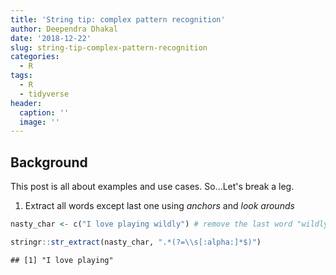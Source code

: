 ```yaml
---
title: 'String tip: complex pattern recognition'
author: Deependra Dhakal
date: '2018-12-22'
slug: string-tip-complex-pattern-recognition
categories:
  - R
tags:
  - R
  - tidyverse
header:
  caption: ''
  image: ''
---
```




## Background

This post is all about examples and use cases. So...Let's break a leg.

1. Extract all words except last one using *anchors* and *look arounds*


```r
nasty_char <- c("I love playing wildly") # remove the last word "wildly"

stringr::str_extract(nasty_char, ".*(?=\\s[:alpha:]*$)")
```

```
## [1] "I love playing"
```

